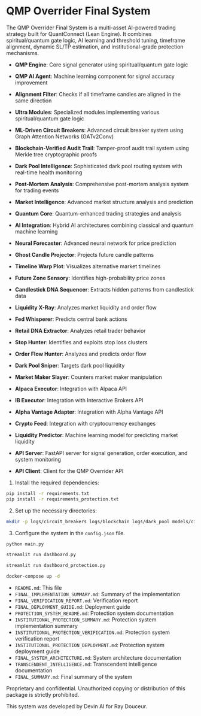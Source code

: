 # QMP Overrider Final System


The QMP Overrider Final System is a multi-asset AI-powered trading strategy built for QuantConnect (Lean Engine). It combines spiritual/quantum gate logic, AI learning and threshold tuning, timeframe alignment, dynamic SL/TP estimation, and institutional-grade protection mechanisms.


- **QMP Engine**: Core signal generator using spiritual/quantum gate logic
- **QMP AI Agent**: Machine learning component for signal accuracy improvement
- **Alignment Filter**: Checks if all timeframe candles are aligned in the same direction
- **Ultra Modules**: Specialized modules implementing various spiritual/quantum gate logic

- **ML-Driven Circuit Breakers**: Advanced circuit breaker system using Graph Attention Networks (GATv2Conv)
- **Blockchain-Verified Audit Trail**: Tamper-proof audit trail system using Merkle tree cryptographic proofs
- **Dark Pool Intelligence**: Sophisticated dark pool routing system with real-time health monitoring
- **Post-Mortem Analysis**: Comprehensive post-mortem analysis system for trading events

- **Market Intelligence**: Advanced market structure analysis and prediction
- **Quantum Core**: Quantum-enhanced trading strategies and analysis
- **AI Integration**: Hybrid AI architectures combining classical and quantum machine learning

- **Neural Forecaster**: Advanced neural network for price prediction
- **Ghost Candle Projector**: Projects future candle patterns
- **Timeline Warp Plot**: Visualizes alternative market timelines
- **Future Zone Sensory**: Identifies high-probability price zones

- **Candlestick DNA Sequencer**: Extracts hidden patterns from candlestick data
- **Liquidity X-Ray**: Analyzes market liquidity and order flow
- **Fed Whisperer**: Predicts central bank actions
- **Retail DNA Extractor**: Analyzes retail trader behavior

- **Stop Hunter**: Identifies and exploits stop loss clusters
- **Order Flow Hunter**: Analyzes and predicts order flow
- **Dark Pool Sniper**: Targets dark pool liquidity
- **Market Maker Slayer**: Counters market maker manipulation

- **Alpaca Executor**: Integration with Alpaca API
- **IB Executor**: Integration with Interactive Brokers API

- **Alpha Vantage Adapter**: Integration with Alpha Vantage API
- **Crypto Feed**: Integration with cryptocurrency exchanges

- **Liquidity Predictor**: Machine learning model for predicting market liquidity

- **API Server**: FastAPI server for signal generation, order execution, and system monitoring
- **API Client**: Client for the QMP Overrider API


1. Install the required dependencies:

```bash
pip install -r requirements.txt
pip install -r requirements_protection.txt
```

2. Set up the necessary directories:

```bash
mkdir -p logs/circuit_breakers logs/blockchain logs/dark_pool models/circuit_breakers models/dark_pool
```

3. Configure the system in the `config.json` file.



```bash
python main.py
```


```bash
streamlit run dashboard.py
```


```bash
streamlit run dashboard_protection.py
```


```bash
docker-compose up -d
```


- `README.md`: This file
- `FINAL_IMPLEMENTATION_SUMMARY.md`: Summary of the implementation
- `FINAL_VERIFICATION_REPORT.md`: Verification report
- `FINAL_DEPLOYMENT_GUIDE.md`: Deployment guide
- `PROTECTION_SYSTEM_README.md`: Protection system documentation
- `INSTITUTIONAL_PROTECTION_SUMMARY.md`: Protection system implementation summary
- `INSTITUTIONAL_PROTECTION_VERIFICATION.md`: Protection system verification report
- `INSTITUTIONAL_PROTECTION_DEPLOYMENT.md`: Protection system deployment guide
- `FINAL_SYSTEM_ARCHITECTURE.md`: System architecture documentation
- `TRANSCENDENT_INTELLIGENCE.md`: Transcendent intelligence documentation
- `FINAL_SUMMARY.md`: Final summary of the system


Proprietary and confidential. Unauthorized copying or distribution of this package is strictly prohibited.


This system was developed by Devin AI for Ray Douceur.
